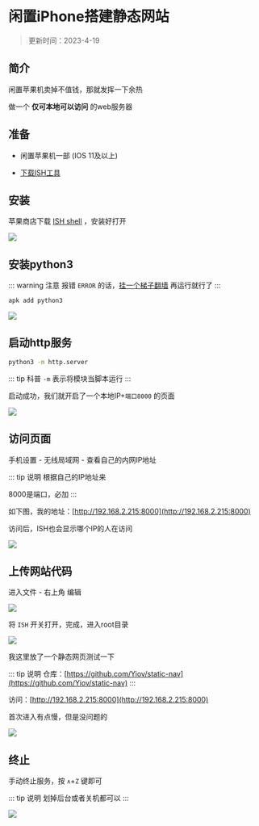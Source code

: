 # 闲置iPhone搭建静态网站

> 更新时间：2023-4-19


## 简介

闲置苹果机卖掉不值钱，那就发挥一下余热

做一个 **仅可本地可以访问** 的web服务器


## 准备

* 闲置苹果机一部 (IOS 11及以上)

* [下载ISH工具](https://apps.apple.com/cn/app/ish-shell/id1436902243)


## 安装


苹果商店下载 [ISH shell](https://apps.apple.com/cn/app/ish-shell/id1436902243) ，安装好打开

![](https://img.viptv.work/viptv/ish/ish-01.png)


## 安装python3

::: warning 注意
报错 `ERROR` 的话，[挂一个梯子翻墙](https://img.viptv.work/viptv/book/gfw/proxy) 再运行就行了
:::

```sh
apk add python3
```

![](https://img.viptv.work/viptv/ish/ish-02.png)


## 启动http服务


```sh
python3 -m http.server
```

::: tip 科普
`-m` 表示将模块当脚本运行
:::


启动成功，我们就开启了一个本地IP+`端口8000` 的页面

![](https://img.viptv.work/viptv/ish/ish-03.png)



## 访问页面

手机设置 - 无线局域网 - 查看自己的内网IP地址

::: tip 说明
根据自己的IP地址来

8000是端口，必加
:::

如下图，我的地址：[http://192.168.2.215:8000](http://192.168.2.215:8000)

访问后，ISH也会显示哪个IP的人在访问



![](https://img.viptv.work/viptv/ish/ish-04.png)



## 上传网站代码

进入文件 - 右上角 编辑

![](https://img.viptv.work/viptv/ish/ish-05.png)

将 `ISH` 开关打开，完成，进入root目录

![](https://img.viptv.work/viptv/ish/ish-06.png)

我这里放了一个静态网页测试一下

::: tip 说明
仓库：[https://github.com/Yiov/static-nav](https://github.com/Yiov/static-nav)
:::

访问：[http://192.168.2.215:8000](http://192.168.2.215:8000)

首次进入有点慢，但是没问题的


![](https://img.viptv.work/viptv/ish/ish-07.png)


## 终止

手动终止服务，按 `∧`+`Z` 键即可

::: tip 说明
划掉后台或者关机都可以
:::

![](https://img.viptv.work/viptv/ish/ish-08.png)